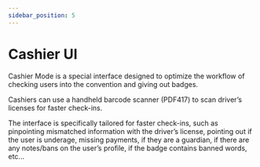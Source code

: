 ```yaml
---
sidebar_position: 5
---
```


# Cashier UI

Cashier Mode is a special interface designed to optimize the workflow of checking users into the convention and giving out badges.

Cashiers can use a handheld barcode scanner (PDF417) to scan driver’s licenses for faster check-ins.

The interface is specifically tailored for faster check-ins, such as pinpointing mismatched information with the driver’s license, pointing out if the user is underage, missing payments, if they are a guardian, if there are any notes/bans on the user’s profile, if the badge contains banned words, etc...
